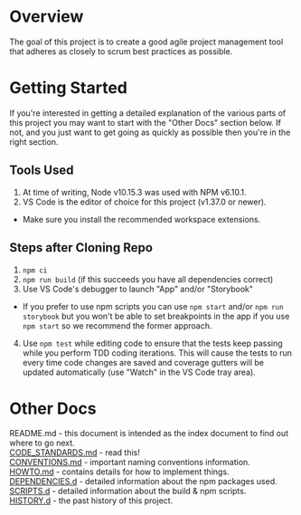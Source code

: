 Overview
========

The goal of this project is to create a good agile project management tool that adheres as
closely to scrum best practices as possible.

Getting Started
===============

If you're interested in getting a detailed explanation of the various parts of this project you may
want to start with the "Other Docs" section below.  If not, and you just want to get going as quickly
as possible then you're in the right section.

Tools Used
----------

1. At time of writing, Node v10.15.3 was used with NPM v6.10.1.
2. VS Code is the editor of choice for this project (v1.37.0 or newer).
  - Make sure you install the recommended workspace extensions.

Steps after Cloning Repo
------------------------

1. `npm ci`
2. `npm run build` (if this succeeds you have all dependencies correct)
3. Use VS Code's debugger to launch "App" and/or "Storybook"
  - If you prefer to use npm scripts you can use `npm start` and/or `npm run storybook`
    but you won't be able to set breakpoints in the app if you use `npm start` so we
    recommend the former approach.
4. Use `npm test` while editing code to ensure that the tests keep passing while you
   perform TDD coding iterations.  This will cause the tests to run every time code
   changes are saved and coverage gutters will be updated automatically (use "Watch"
   in the VS Code tray area).


Other Docs
==========

README.md                                   - this document is intended as the index document to find
                                              out where to go next.  
[CODE_STANDARDS.md](docs/CODE_STANDARDS.md) - read this!  
[CONVENTIONS.md](docs/CONVENTIONS.md)       - important naming conventions information.  
[HOWTO.md](docs/HOWTO.md)                   - contains details for how to implement things.  
[DEPENDENCIES.d](docs/DEPENDENCIES.md)      - detailed information about the npm packages used.  
[SCRIPTS.d](docs/SCRIPTS.md)                - detailed information about the build & npm scripts.  
[HISTORY.d](docs/HISTORY.md)                - the past history of this project.  
